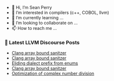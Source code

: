 - 👋 Hi, I’m Sean Perry
- 👀 I’m interested in compilers (c++, COBOL, llvm)
- 🌱 I’m currently learning ...
- 💞️ I’m looking to collaborate on ...
- 📫 How to reach me ...

<!---
s66perry/s66perry is a ✨ special ✨ repository because its `README.md` (this file) appears on your GitHub profile.
You can click the Preview link to take a look at your changes.
--->
### 📕 Latest LLVM Discourse Posts

<!-- DISCOURSE-LLVM:START -->
- [Clang array bound sanitzer](https://discourse.llvm.org/t/clang-array-bound-sanitzer/86044#post_3)
- [Clang array bound sanitzer](https://discourse.llvm.org/t/clang-array-bound-sanitzer/86044#post_2)
- [Eliding dialect prefix from enums](https://discourse.llvm.org/t/eliding-dialect-prefix-from-enums/86018#post_2)
- [Clang array bound sanitzer](https://discourse.llvm.org/t/clang-array-bound-sanitzer/86044#post_1)
- [Optimization of complex number division](https://discourse.llvm.org/t/optimization-of-complex-number-division/83468?page=2#post_21)
<!-- DISCOURSE-LLVM:END -->
